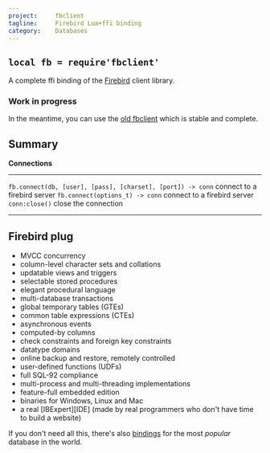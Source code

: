 ```yaml
---
project:     fbclient
tagline:     Firebird Lua+ffi binding
category:    Databases
---
```


## `local fb = require'fbclient'`

A complete ffi binding of the [Firebird] client library.

### Work in progress

In the meantime, you can use the [old fbclient] which is stable and complete.

##  Summary

**Connections**
------------------------------------------------------------- -------------------------------------
`fb.connect(db, [user], [pass], [charset], [port]) -> conn`   connect to a firebird server
`fb.connect(options_t) -> conn`                               connect to a firebird server
`conn:close()`                                                close the connection
------------------------------------------------------------- -------------------------------------

##  Firebird plug

  * MVCC concurrency
  * column-level character sets and collations
  * updatable views and triggers
  * selectable stored procedures
  * elegant procedural language
  * multi-database transactions
  * global temporary tables (GTEs)
  * common table expressions (CTEs)
  * asynchronous events
  * computed-by columns
  * check constraints and foreign key constraints
  * datatype domains
  * online backup and restore, remotely controlled
  * user-defined functions (UDFs)
  * full SQL-92 compliance
  * multi-process and multi-threading implementations
  * feature-full embedded edition
  * binaries for Windows, Linux and Mac
  * a real [IBExpert][IDE]
		(made by real programmers who don't have time to build a website)

If you don't need all this, there's also [bindings](mysql.html) for the most _popular_ database in the world.


[Firebird]:     http://www.firebirdsql.org/
[IBExpert]:     http://ibexpert.net/ibe/index.php?n=Main.IBExpertFeatures
[old fbclient]: https://code.google.com/p/fbclient/
